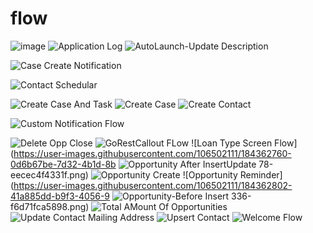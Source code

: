 # flow
![image](https://user-images.githubusercontent.com/106502111/184362310-1298f557-42b0-4b44-b37d-21474854ac37.png)
![Application Log](https://user-images.githubusercontent.com/106502111/184362533-e02b00f2-b2c9-4d06-b394-bdcdf2402a58.png)
![AutoLaunch-Update Description](https://user-images.githubusercontent.com/106502111/184362629-f36c42f5-f3a6-49c2-b759-ce9b6592b902.png)

![Case Create Notification](https://user-images.githubusercontent.com/106502111/184362653-2267b893-0aed-4ca1-b628-e3f340ffc308.png)

![Contact Schedular](https://user-images.githubusercontent.com/106502111/184362662-69be9320-ab84-447f-8a90-05e6abd3e91c.png)

![Create Case And Task](https://user-images.githubusercontent.com/106502111/184362674-a0b996f1-782f-49ab-bc54-2788e829da2b.png)
![Create Case](https://user-images.githubusercontent.com/106502111/184362690-8efbf899-b834-4081-b44e-5c882d12cf59.png)
![Create Contact](https://user-images.githubusercontent.com/106502111/184362703-b918a8f2-28c4-4fe8-8deb-7c4f66368caf.png)

![Custom Notification Flow](https://user-images.githubusercontent.com/106502111/184362727-82a13033-64f7-4040-b51f-a9ec1113e2d5.png)

![Delete Opp Close](https://user-images.githubusercontent.com/106502111/184362740-ec0cdd24-bd16-4b48-9cb5-25066c59cd46.png)
![GoRestCallout FLow](https://user-images.githubusercontent.com/106502111/184362749-8a005c13-196c-4f4f-b022-e9306c92a7f1.png)
![Loan Type Screen Flow](https://user-images.githubusercontent.com/106502111/184362760-0d6b67be-7d32-4b1d-8b
![Opportunity After InsertUpdate](https://user-images.githubusercontent.com/106502111/184362779-deb12fba-c629-4699-83af-27661885bc96.png)
78-eecec4f4331f.png)
![Opportunity Create](https://user-images.githubusercontent.com/106502111/184362787-8a74539c-1ec0-43e2-b5b1-d1cc74ae21e2.png)
![Opportunity Reminder](https://user-images.githubusercontent.com/106502111/184362802-41a885dd-b9f3-4056-9
![Opportunity-Before Insert](https://user-images.githubusercontent.com/106502111/184362816-305f0e85-93ad-4837-a2d5-a69021beab32.png)
336-f6d71fca5898.png)
![Total AMount Of Opportunities](https://user-images.githubusercontent.com/106502111/184362828-25597319-077d-4338-8cd9-d1b340fcc936.png)
![Update Contact Mailing Address](https://user-images.githubusercontent.com/106502111/184362842-36685973-8e6d-4cf2-b5d2-ef46456d3bc5.png)
![Upsert Contact](https://user-images.githubusercontent.com/106502111/184362855-7645e32f-0a69-4b2f-9472-c80a02fbf16a.png)
![Welcome Flow](https://user-images.githubusercontent.com/106502111/184362862-a7e443a2-6d4c-4201-80d3-96ef4790372c.png)

